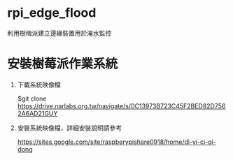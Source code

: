 # rpi_edge_flood
利用樹梅派建立邊緣裝置用於淹水監控

# 安裝樹莓派作業系統
1. 下載系統映像檔

    $git clone https://drive.narlabs.org.tw/navigate/s/0C13973B723C45F2BED82D7562A6AD21GUY
    
2. 安裝系統映像檔，詳細安裝說明請參考
   
    https://sites.google.com/site/raspberypishare0918/home/di-yi-ci-qi-dong
